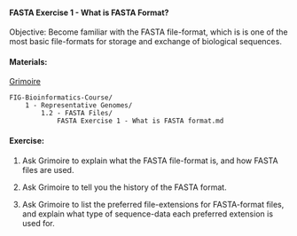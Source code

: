 #### FASTA Exercise 1 - What is FASTA Format?

Objective: Become familiar with the FASTA file-format,
which is is one of the most basic file-formats for storage and exchange of biological sequences.

#### Materials: 

[Grimoire](https://chat.openai.com/g/g-n7Rs0IK86-grimoire)
```
FIG-Bioinformatics-Course/
    1 - Representative Genomes/
        1.2 - FASTA Files/
            FASTA Exercise 1 - What is FASTA format.md
```

#### Exercise: 

1. Ask Grimoire to explain what the FASTA file-format is, and how FASTA files are used.

2. Ask Grimoire to tell you the history of the FASTA format.

3. Ask Grimoire to list the preferred file-extensions for FASTA-format files, and explain what type of sequence-data each preferred extension is used for.
